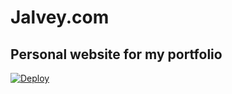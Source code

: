 # Jalvey.com
## Personal website for my portfolio


<a href="https://heroku.com/deploy">
  <img src="https://www.herokucdn.com/deploy/button.svg" alt="Deploy">
</a>
